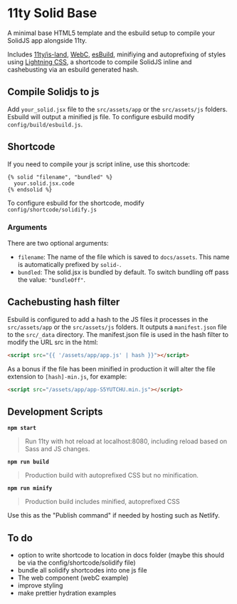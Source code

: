 # 11ty Solid Base

A minimal base HTML5 template and the esbuild setup to compile your SolidJS app alongside 11ty.

Includes [11ty/is-land](https://www.11ty.dev/docs/plugins/partial-hydration/), [WebC](https://www.11ty.dev/docs/languages/webc/), [esBuild](https://esbuild.github.io), minifiying and autoprefixing of styles using [Lightning CSS](https://lightningcss.dev/), a shortcode to compile SolidJS inline and cashebusting via an esbuild generated hash.

## Compile Solidjs to js
Add `your_solid.jsx` file to the `src/assets/app` or the `src/assets/js` folders. Esbuild will output a minified js file. To configure esbuild modify `config/build/esbuild.js`.

## Shortcode
If you need to compile your js script inline, use this shortcode:

~~~liquid
{% solid "filename", "bundled" %}
  your.solid.jsx.code
{% endsolid %}
~~~

To configure esbuild for the shortcode, modify `config/shortcode/solidify.js`

### Arguments
There are two optional arguments:
- `filename`: The name of the file which is saved to `docs/assets`. This name is automatically prefixed by `solid-`.
- `bundled`: The solid.jsx is bundled by default. To switch bundling off pass the value: `"bundleOff"`.

## Cachebusting hash filter

Esbuild is configured to add a hash to the JS files it processes in the `src/assets/app` or the `src/assets/js` folders. It outputs a `manifest.json` file to the `src/_data` directory.
The manifest.json file is used in the hash filter to modify the URL src in the html:

~~~html
<script src="{{ '/assets/app/app.js' | hash }}"></script>
~~~

As a bonus if the file has been minified in production it will alter the file extension to `[hash]-min.js`, for example:

~~~html
<script src="/assets/app/app-S5YUTCHU.min.js"></script>
~~~

## Development Scripts

**`npm start`**

> Run 11ty with hot reload at localhost:8080, including reload based on Sass and JS changes.

**`npm run build`**

> Production build with autoprefixed CSS but no minification. 

**`npm run minify`**

> Production build includes minified, autoprefixed CSS

Use this as the "Publish command" if needed by hosting such as Netlify.

## To do

- option to write shortcode to location in docs folder (maybe this should be via the config/shortcode/solidify file)
- bundle all solidify shortcodes into one js file
- The web component (webC example)
- improve styling
- make prettier hydration examples
